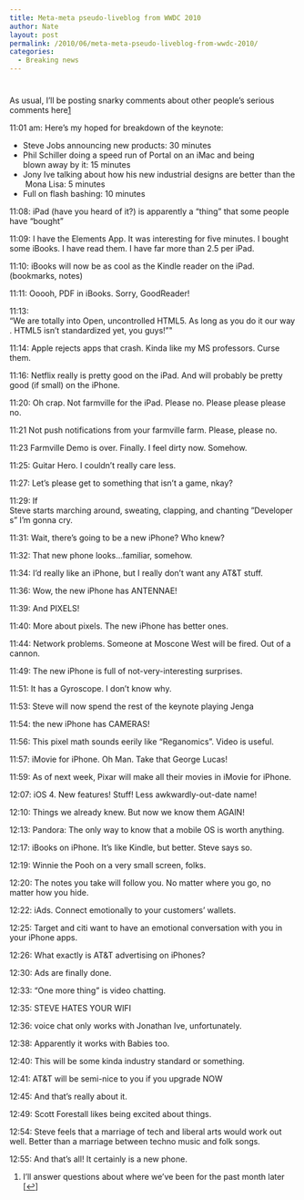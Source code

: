 ```yaml
---
title: Meta-meta pseudo-liveblog from WWDC 2010
author: Nate
layout: post
permalink: /2010/06/meta-meta-pseudo-liveblog-from-wwdc-2010/
categories:
  - Breaking news
---
```

# 

As usual, I’ll be posting snarky comments about other people’s serious comments here[1][1]

 [1]: #footnote_0_802 "I’ll answer questions about where we’ve been for the past month later"

11:01 am: Here’s my hoped for breakdown of the keynote:

*   Steve Jobs announcing new products: 30 minutes
*   Phil Schiller doing a speed run of Portal on an iMac and being blown away by it: 15 minutes
*   Jony Ive talking about how his new industrial designs are better than the Mona Lisa: 5 minutes
*   Full on flash bashing: 10 minutes

11:08: iPad (have you heard of it?) is apparently a “thing” that some people have “bought”

11:09: I have the Elements App. It was interesting for five minutes. I bought some iBooks. I have read them. I have far more than 2.5 per iPad.

11:10: iBooks will now be as cool as the Kindle reader on the iPad. (bookmarks, notes)

11:11: Ooooh, PDF in iBooks. Sorry, GoodReader!

11:13: “We are totally into Open, uncontrolled HTML5. As long as you do it our way. HTML5 isn’t standardized yet, you guys!”"

11:14: Apple rejects apps that crash. Kinda like my MS professors. Curse them.

11:16: Netflix really is pretty good on the iPad. And will probably be pretty good (if small) on the iPhone.

11:20: Oh crap. Not farmville for the iPad. Please no. Please please please no.

11:21 Not push notifications from your farmville farm. Please, please no.

11:23 Farmville Demo is over. Finally. I feel dirty now. Somehow.

11:25: Guitar Hero. I couldn’t really care less.

11:27: Let’s please get to something that isn’t a game, nkay?

11:29: If Steve starts marching around, sweating, clapping, and chanting ”Developers” I’m gonna cry.

11:31: Wait, there’s going to be a new iPhone? Who knew?

11:32: That new phone looks…familiar, somehow.

11:34: I’d really like an iPhone, but I really don’t want any AT&T stuff.

11:36: Wow, the new iPhone has ANTENNAE!

11:39: And PIXELS!

11:40: More about pixels. The new iPhone has better ones.

11:44: Network problems. Someone at Moscone West will be fired. Out of a cannon.

11:49: The new iPhone is full of not-very-interesting surprises.

11:51: It has a Gyroscope. I don’t know why.

11:53: Steve will now spend the rest of the keynote playing Jenga

11:54: the new iPhone has CAMERAS!

11:56: This pixel math sounds eerily like “Reganomics”. Video is useful.

11:57: iMovie for iPhone. Oh Man. Take that George Lucas!

11:59: As of next week, Pixar will make all their movies in iMovie for iPhone.

12:07: iOS 4. New features! Stuff! Less awkwardly-out-date name!

12:10: Things we already knew. But now we know them AGAIN!

12:13: Pandora: The only way to know that a mobile OS is worth anything.

12:17: iBooks on iPhone. It’s like Kindle, but better. Steve says so.

12:19: Winnie the Pooh on a very small screen, folks.

12:20: The notes you take will follow you. No matter where you go, no matter how you hide.

12:22: iAds. Connect emotionally to your customers’ wallets.

12:25: Target and citi want to have an emotional conversation with you in your iPhone apps.

12:26: What exactly is AT&T advertising on iPhones?

12:30: Ads are finally done.

12:33: “One more thing” is video chatting.

12:35: STEVE HATES YOUR WIFI

12:36: voice chat only works with Jonathan Ive, unfortunately.

12:38: Apparently it works with Babies too.

12:40: This will be some kinda industry standard or something.

12:41: AT&T will be semi-nice to you if you upgrade NOW

12:45: And that’s really about it.

12:49: Scott Forestall likes being excited about things.

12:54: Steve feels that a marriage of tech and liberal arts would work out well. Better than a marriage between techno music and folk songs.

12:55: And that’s all! It certainly is a new phone.

1.  I’ll answer questions about where we’ve been for the past month later [[↩][2]]

 [2]: #identifier_0_802